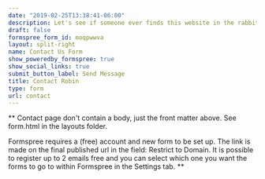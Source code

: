 ```yaml
---
date: "2019-02-25T13:38:41-06:00"
description: Let's see if someone ever finds this website in the rabbitholes of the internet with no SEO whatsoever.
draft: false
formspree_form_id: moqpwwva
layout: split-right
name: Contact Us Form
show_poweredby_formspree: true
show_social_links: true
submit_button_label: Send Message
title: Contact Robin
type: form
url: contact
---
```


** Contact page don't contain a body, just the front matter above.
See form.html in the layouts folder.

Formspree requires a (free) account and new form to be set up. The link is made on the final published url in the field: Restrict to Domain. It is possible to register up to 2 emails free and you can select which one you want the forms to go to within Formspree in the Settings tab.
**
